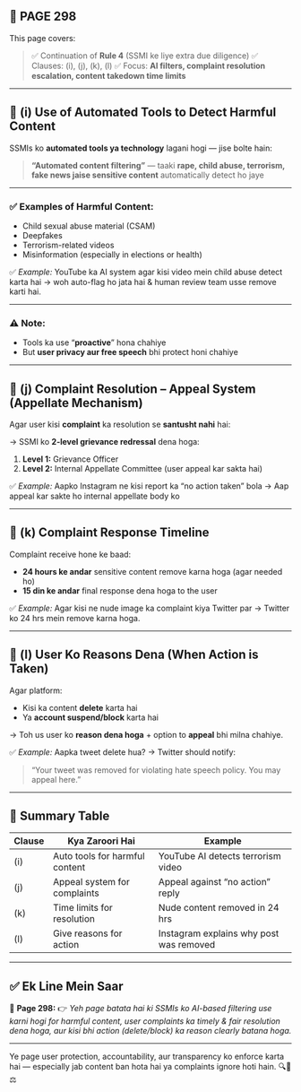## 📄 **PAGE 298**

This page covers:

> ✅ Continuation of **Rule 4** (SSMI ke liye extra due diligence)
> ✅ Clauses: (i), (j), (k), (l)
> ✅ Focus: **AI filters, complaint resolution escalation, content takedown time limits**

---

## 🔹 (i) Use of Automated Tools to Detect Harmful Content

SSMIs ko **automated tools ya technology** lagani hogi — jise bolte hain:

> **“Automated content filtering”**
> — taaki **rape, child abuse, terrorism, fake news jaise sensitive content** automatically detect ho jaye

---

### ✅ Examples of Harmful Content:

* Child sexual abuse material (CSAM)
* Deepfakes
* Terrorism-related videos
* Misinformation (especially in elections or health)

✅ *Example:*
YouTube ka AI system agar kisi video mein child abuse detect karta hai → woh auto-flag ho jata hai & human review team usse remove karti hai.

---

### ⚠️ Note:

* Tools ka use “**proactive**” hona chahiye
* But **user privacy aur free speech** bhi protect honi chahiye

---

## 🔹 (j) Complaint Resolution – Appeal System (Appellate Mechanism)

Agar user kisi **complaint** ka resolution se **santusht nahi** hai:

→ SSMI ko **2-level grievance redressal** dena hoga:

1. **Level 1:** Grievance Officer
2. **Level 2:** Internal Appellate Committee (user appeal kar sakta hai)

✅ *Example:*
Aapko Instagram ne kisi report ka “no action taken” bola
→ Aap appeal kar sakte ho internal appellate body ko

---

## 🔹 (k) Complaint Response Timeline

Complaint receive hone ke baad:

* **24 hours ke andar** sensitive content remove karna hoga (agar needed ho)
* **15 din ke andar** final response dena hoga to the user

✅ *Example:*
Agar kisi ne nude image ka complaint kiya Twitter par → Twitter ko 24 hrs mein remove karna hoga.

---

## 🔹 (l) User Ko Reasons Dena (When Action is Taken)

Agar platform:

* Kisi ka content **delete** karta hai
* Ya **account suspend/block** karta hai

→ Toh us user ko **reason dena hoga** + option to **appeal** bhi milna chahiye.

✅ *Example:*
Aapka tweet delete hua?
→ Twitter should notify:

> “Your tweet was removed for violating hate speech policy. You may appeal here.”

---

## 🧩 Summary Table

| Clause | Kya Zaroori Hai                | Example                                 |
| ------ | ------------------------------ | --------------------------------------- |
| (i)    | Auto tools for harmful content | YouTube AI detects terrorism video      |
| (j)    | Appeal system for complaints   | Appeal against “no action” reply        |
| (k)    | Time limits for resolution     | Nude content removed in 24 hrs          |
| (l)    | Give reasons for action        | Instagram explains why post was removed |

---

## ✅ **Ek Line Mein Saar**

📌 **Page 298:**
👉 *Yeh page batata hai ki SSMIs ko AI-based filtering use karni hogi for harmful content, user complaints ka timely & fair resolution dena hoga, aur kisi bhi action (delete/block) ka reason clearly batana hoga.*

---

Ye page user protection, accountability, aur transparency ko enforce karta hai — especially jab content ban hota hai ya complaints ignore hoti hain. 🔍📲⚖️

